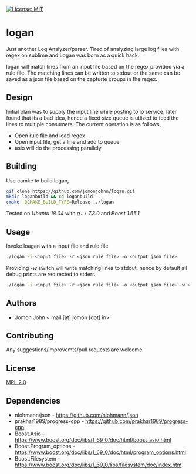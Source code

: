 [![License: MIT](https://img.shields.io/badge/license-MPL%202.0-blue.svg?style=flat-square)](https://github.com/jomonjohnn/logan/blob/master/LICENSE.txt)

# logan 
Just another Log Analyzer/parser. Tired of analyzing large log files with regex on sublime and Logan was born as a quick hack.

logan will match lines from an input file based on the regex provided via a rule file. The matching lines can be written to stdout or the same can be saved as a json file based on the capturte groups in the regex.

## Design

Initial plan was to supply the input line while posting to io service, later found that its a bad idea, hence a fixed size queue is utlized to feed the lines to multiple consumers. The current operation is as follows,

* Open rule file and load regex
* Open input file, get a line and add to queue
* asio will do the processing parallely

## Building

Use camke to build logan,

```bash
git clone https://github.com/jomonjohnn/logan.git
mkdir loganbuild && cd loganbuild
cmake -DCMAKE_BUILD_TYPE=Release ../logan
```

Tested on _Ubuntu 18.04_ with _g++ 7.3.0_ and _Boost 1.65.1_

## Usage

Invoke loagan with a input file and rule file

```bash
./logan -i <input file> -r <json rule file> -o <output json file>
```

Providing _-w_ switch will write matching lines to stdout, hence by default all debug prints are redirected to stderr. 
```bash
./logan -i <input file> -r <json rule file> -o <output json file> -w > out.txt
```

## Authors
* Jomon John < mail [at] jomon [dot] in>

## Contributing
Any suggestions/improvemts/pull requests are welcome. 

## License
[MPL 2.0](https://choosealicense.com/licenses/mpl-2.0/)

## Dependencies
* nlohmann/json - https://github.com/nlohmann/json
* prakhar1989/progress-cpp - https://github.com/prakhar1989/progress-cpp
* Boost.Asio - https://www.boost.org/doc/libs/1_69_0/doc/html/boost_asio.html
* Boost.Program_options - https://www.boost.org/doc/libs/1_69_0/doc/html/program_options.html
* Boost.Filesystem - https://www.boost.org/doc/libs/1_69_0/libs/filesystem/doc/index.htm


